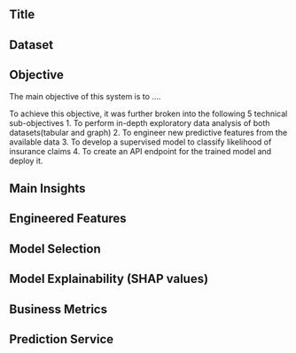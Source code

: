 ## Title
## Dataset
## Objective
The main objective of this system is to ....

To achieve this objective, it was further broken into the following 5 technical sub-objectives
    1. To perform in-depth exploratory data analysis of both datasets(tabular and graph)
    2. To engineer new predictive features from the available data
    3. To develop a supervised model to classify likelihood of insurance claims
    4. To create an API endpoint for the trained model and deploy it. 

## Main Insights

## Engineered Features 

## Model Selection

## Model Explainability (SHAP values)

## Business Metrics

## Prediction Service